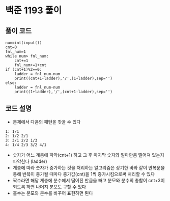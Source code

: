 # 백준 1193 풀이
## 풀이 코드
```
num=int(input())
cnt=0
fnl_num=1
while num> fnl_num:
    cnt+=1
    fnl_num+=1+cnt
if (cnt+1)%2==0:
    ladder = fnl_num-num
    print((cnt+1-ladder),'/',(1+ladder),sep='')
else:
    ladder = fnl_num-num
    print((1+ladder),'/',(cnt+1-ladder),sep='')
```
## 코드 설명
- 문제에서 다음의 패턴을 찾을 수 있다
```
1: 1/1
2: 1/2 2/1
3: 3/1 2/2 1/3
4: 1/4 2/3 3/2 4/1
```
- 숫자가 어느 계층에 파악(cnt+1) 하고 그 후 마지막 숫자와 얼마만큼 떨어져 있는지 파악한다 (ladder)
- 계층에 따라 숫자가 증가하는 것을 처리하는 알고리즘은 상기한 바와 같이 반복문을 통해 반복이 증가될 때마다 증가값(cnt)을 1씩 증가시킴으로써 처리할 수 있다
- 짝수라면 해당 계층에 분수에서 떨어진 만큼을 빼고 분모와 분수의 총합이 cnt+3이 되도록 하면 나머지 분모도 구할 수 있다
- 홀수는 분모와 분수를 바꾸어 표현하면 된다
